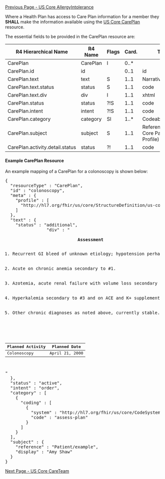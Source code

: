 [Previous Page - US Core AllergyIntolerance](USCoreAllergyIntolerance.html)

Where a Health Plan has access to Care Plan information for a member they **SHALL** make the information available using the [US Core CarePlan](http://hl7.org/fhir/us/core/StructureDefinition-us-core-careplan.html) resource.

The essential fields to be provided in the CarePlan  resource are:

| R4 Hierarchical Name            | R4 Name  | Flags | Card. | Type                               |
|---------------------------------|----------|-------|-------|------------------------------------|
| CarePlan                        | CarePlan | I     | 0..*  |                                    |
| CarePlan.id                     | id       |      | 0..1  | id                                 |
| CarePlan.text                   | text     | S     | 1..1  | Narrative                          |
| CarePlan.text.status            | status   | S     | 1..1  | code                               |
| CarePlan.text.div               | div      | I     | 1..1  | xhtml                              |
| CarePlan.status                 | status   | ?!S  | 1..1  | code                               |
| CarePlan.intent                 | intent   | ?!S  | 1..1  | code                               |
| CarePlan.category               | category | SI   | 1..*  | CodeableConcept                    |
| CarePlan.subject                | subject  | S    | 1..1  | Reference(US Core Patient Profile) |
| CarePlan.activity.detail.status | status   | ?!    | 1..1  | code                               |

#### Example CarePlan Resource

An example mapping of a CarePlan for a colonoscopy is shown below:

<pre>
{
  "resourceType" : "CarePlan",
  "id" : "colonoscopy",
  "meta" : {
    "profile" : [
      "http://hl7.org/fhir/us/core/StructureDefinition/us-core-careplan"
    ]
  },
  "text" : {
    "status" : "additional",
				"div" : "<div xmlns=\"http://www.w3.org/1999/xhtml\">      
				            <strong>Assessment</strong>
				            <ol><li>Recurrent GI bleed of unknown etiology; hypotension perhaps secondary to this but as likely secondary to polypharmacy.</li>
										       <li>Acute on chronic anemia secondary to #1.</li>
													 <li>Azotemia, acute renal failure with volume loss secondary to #1.</li>
													 <li>Hyperkalemia secondary to #3 and on ACE and K+ supplement.</li>
													 <li>Other chronic diagnoses as noted above, currently stable.</li>
										</ol>
										<table>
										      <thead>
													    <tr>
															     <th>Planned Activity</th>
																	 <th>Planned Date</th>
														 </tr>
												 </thead>
												<tbody>
												    <tr>
														     <td>Colonoscopy</td>
																 <td>April 21, 2000</td>
													</tr>
										 </tbody>
							</table>
							</div>"
  },
  "status" : "active",
  "intent" : "order",
  "category" : [
    {
      "coding" : [
        {
          "system" : "http://hl7.org/fhir/us/core/CodeSystem/careplan-category",
          "code" : "assess-plan"
        }
      ]
    }
  ],
  "subject" : {
    "reference" : "Patient/example",
    "display" : "Amy Shaw"
  }
}
</pre>



[Next Page - US Core CareTeam](USCoreCareTeam.html)